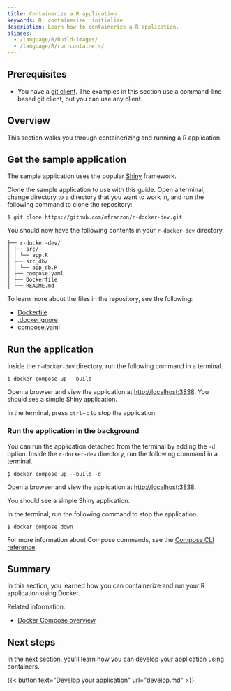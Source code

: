 ```yaml
---
title: Containerize a R application
keywords: R, containerize, initialize
description: Learn how to containerize a R application.
aliases:
  - /language/R/build-images/
  - /language/R/run-containers/
---
```


## Prerequisites

* You have a [git client](https://git-scm.com/downloads). The examples in this section use a command-line based git client, but you can use any client.

## Overview

This section walks you through containerizing and running a R application.

## Get the sample application

The sample application uses the popular [Shiny](https://shiny.posit.co/) framework.

Clone the sample application to use with this guide. Open a terminal, change directory to a directory that you want to work in, and run the following command to clone the repository:

```console
$ git clone https://github.com/mfranzon/r-docker-dev.git
```

You should now have the following contents in your `r-docker-dev`
directory.

```text
├── r-docker-dev/
│ ├── src/
│ │ └── app.R
│ ├── src_db/
│ │ └── app_db.R
│ ├── compose.yaml
│ ├── Dockerfile
│ └── README.md
```

To learn more about the files in the repository, see the following:
 - [Dockerfile](../../reference/dockerfile.md)
 - [.dockerignore](../../reference/dockerfile.md#dockerignore-file)
 - [compose.yaml](/reference/compose-file/_index.md)

## Run the application

Inside the `r-docker-dev` directory, run the following command in a
terminal.

```console
$ docker compose up --build
```

Open a browser and view the application at [http://localhost:3838](http://localhost:3838). You should see a simple Shiny application.

In the terminal, press `ctrl`+`c` to stop the application.

### Run the application in the background

You can run the application detached from the terminal by adding the `-d`
option. Inside the `r-docker-dev` directory, run the following command
in a terminal.

```console
$ docker compose up --build -d
```

Open a browser and view the application at [http://localhost:3838](http://localhost:3838).

You should see a simple Shiny application.

In the terminal, run the following command to stop the application.

```console
$ docker compose down
```

For more information about Compose commands, see the [Compose CLI
reference](../../compose/reference/_index.md).

## Summary

In this section, you learned how you can containerize and run your R
application using Docker.

Related information:
 - [Docker Compose overview](../../compose/_index.md)

## Next steps

In the next section, you'll learn how you can develop your application using
containers.

{{< button text="Develop your application" url="develop.md" >}}
